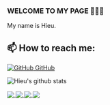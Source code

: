 ### WELCOME TO MY PAGE 👋👋👋
My name is Hieu. <br>
## 📫 How to reach me: 

 [![GitHub](https://i.stack.imgur.com/tskMh.png) GitHub](https://github.com/tranhieu1906/)

![Hieu's github stats](https://github-readme-stats-git-masterrstaa-rickstaa.vercel.app/api?username=tranhieu1906&show_icons=true&theme=tokyonight&hide=contribs,prs,issues)

<a href="https://github.com/tranhieu1906/Trello">
  <!-- Change the `github-readme-stats.anuraghazra1.vercel.app` to `github-readme-stats.vercel.app`  -->
  <img align="center" src="https://github-readme-stats.anuraghazra1.vercel.app/api/pin/?username=tranhieu1906&repo=Trello&theme=dracula" />
</a>
<a href="https://github.com/tranhieu1906/Instagram">
  <!-- Change the `github-readme-stats.anuraghazra1.vercel.app` to `github-readme-stats.vercel.app`  -->
  <img align="center" src="https://github-readme-stats.anuraghazra1.vercel.app/api/pin/?username=tranhieu1906&repo=Instagram&theme=radical" />
</a>    
<a href="https://github.com/tranhieu1906/e-commerce">
  <!-- Change the `github-readme-stats.anuraghazra1.vercel.app` to `github-readme-stats.vercel.app`  -->
  <img align="center" src="https://github-readme-stats.anuraghazra1.vercel.app/api/pin/?username=tranhieu1906&repo=e-commerce&theme=merko" />
</a>

<a href="https://github.com/tranhieu1906/financial_management">
  <!-- Change the `github-readme-stats.anuraghazra1.vercel.app` to `github-readme-stats.vercel.app`  -->
  <img align="center" src="https://github-readme-stats.anuraghazra1.vercel.app/api/pin/?username=tranhieu1906&repo=financial_management&theme=gruvbox" />
</a> 




